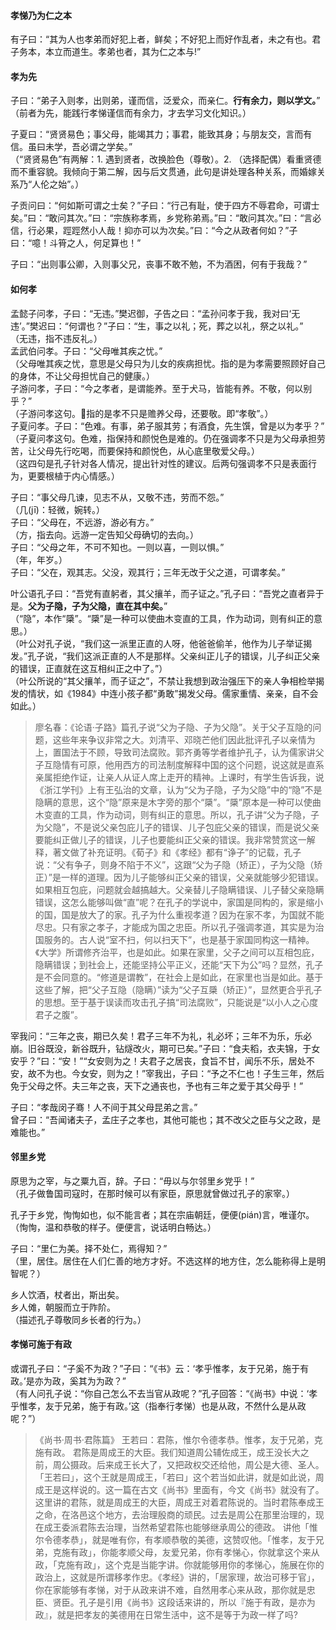 
#### 孝悌乃为仁之本

有子曰：“其为人也孝弟而好犯上者，鲜矣；不好犯上而好作乱者，未之有也。君子务本，本立而道生。孝弟也者，其为仁之本与!”

#### 孝为先

子曰：“弟子入则孝，出则弟，谨而信，泛爱众，而亲仁。**行有余力，则以学文。**”   
（前者为先，能践行孝悌谨信而有余力，才去学习文化知识。）

子夏曰：“贤贤易色；事父母，能竭其力；事君，能致其身；与朋友交，言而有信。虽曰未学，吾必谓之学矣。”    
（“贤贤易色”有两解：1. 遇到贤者，改换脸色（尊敬）。2. （选择配偶）看重贤德而不重容貌。我倾向于第二解，因与后文贯通，此句是讲处理各种关系，而婚嫁关系乃“人伦之始”。）

子贡问曰：“何如斯可谓之士矣？”子曰：“行己有耻，使于四方不辱君命，可谓士矣。”曰：“敢问其次。”曰：“宗族称孝焉，乡党称弟焉。”曰：“敢问其次。”曰：“言必信，行必果，踁踁然小人哉！抑亦可以为次矣。”曰：“今之从政者何如？”子曰：“噫！斗筲之人，何足算也！”   

子曰：“出则事公卿，入则事父兄，丧事不敢不勉，不为酒困，何有于我哉？”

#### 如何孝

孟懿子问孝，子曰：“无违。”樊迟御，子告之曰：“孟孙问孝于我，我对曰‘无违’。”樊迟曰：“何谓也？”子曰：“生，事之以礼；死，葬之以礼，祭之以礼。”  
（无违，指不违反礼。）   
孟武伯问孝。子曰：“父母唯其疾之忧。”     
（父母唯其疾之忧，意思是父母只为儿女的疾病担忧。指的是为孝需要照顾好自己的身体，不让父母担忧自己的健康。）   
子游问孝，子曰：“今之孝者，是谓能养。至于犬马，皆能有养。不敬，何以别乎？”    
（子游问孝这句。指的是孝不只是赡养父母，还要敬。即“孝敬”。）   
子夏问孝。子曰：“色难。有事，弟子服其劳；有酒食，先生馔，曾是以为孝乎？”   
（子夏问孝这句。色难，指保持和颜悦色是难的。仍在强调孝不只是为父母承担劳苦，让父母先行吃喝，而要保持和颜悦色，从心底里敬爱父母。）    
（这四句是孔子针对各人情况，提出针对性的建议。后两句强调孝不只是表面行为，更要根植于内心情感。）    

子曰：“事父母几谏，见志不从，又敬不违，劳而不怨。”   
（几(jī)：轻微，婉转。）    
子曰：“父母在，不远游，游必有方。”   
（方，指去向。远游一定告知父母确切的去向。）    
子曰：“父母之年，不可不知也。一则以喜，一则以惧。”   
（年，年岁。）   
子曰：“父在，观其志。父没，观其行；三年无改于父之道，可谓孝矣。”    

叶公语孔子曰：“吾党有直躬者，其父攘羊，而子证之。”孔子曰：“吾党之直者异于是。**父为子隐，子为父隐，直在其中矣。**”   
（“隐”，本作“檃”。“檃”是一种可以使曲木变直的工具，作为动词，则有纠正的意思。）   
（叶公对孔子说，“我们这一派里正直的人呀，他爸爸偷羊，他作为儿子举证揭发。”孔子说，“我们这派正直的人不是那样。父亲纠正儿子的错误，儿子纠正父亲的错误，正直就在这互相纠正之中了。”）   
（叶公所说的“其父攘羊，而子证之”，不禁让我想到政治强压下的亲人争相检举揭发的情状，如《1984》中连小孩子都“勇敢”揭发父母。儒家重情、亲亲，自不会如此。）  
> 廖名春：《论语·子路》篇孔子说“父为子隐、子为父隐”。关于父子互隐的问题，这些年来争议非常之大。刘清平、邓晓芒他们因此批评孔子以亲情为上，置国法于不顾，导致司法腐败。郭齐勇等学者维护孔子，认为儒家讲父子互隐情有可原，他用西方的司法制度解释中国的这个问题，说这就是直系亲属拒绝作证，让亲人从证人席上走开的精神。上课时，有学生告诉我，说《浙江学刊》上有王弘治的文章，认为“父为子隐，子为父隐”中的“隐”不是隐瞒的意思，这个“隐”原来是木字旁的那个“檃”。“檃”原本是一种可以使曲木变直的工具，作为动词，则有纠正的意思。所以，孔子讲“父为子隐，子为父隐”，不是说父亲包庇儿子的错误、儿子包庇父亲的错误，而是说父亲要能纠正做儿子的错误，儿子也要能纠正父亲的错误。我非常赞赏这一解释，著文做了补充证明。《荀子》和《孝经》都有“诤子”的记载，孔子说：“父有争子，则身不陷于不义”，这跟“父为子隐（矫正），子为父隐（矫正）”是一样的道理。因为儿子能够纠正父亲的错误，父亲就能够少犯错误。如果相互包庇，问题就会越搞越大。父亲替儿子隐瞒错误、儿子替父亲隐瞒错误，这怎么能够叫做“直”呢？在孔子的学说中，家国是同构的，家是缩小的国，国是放大了的家。孔子为什么重视孝道？因为在家不孝，为国就不能尽忠。只有家之孝子，才能成为国之忠臣。所以孔子强调孝道，其实是为治国服务的。古人说“室不扫，何以扫天下”，也是基于家国同构这一精神。《大学》所谓修齐治平，也是如此。如果在家里，父子之间可以互相包庇，隐瞒错误；到社会上，还能坚持公平正义，还能“天下为公”吗？显然，孔子是不会同意的。“修道是谓教”，在社会上是如此，在家里也当是如此。基于这些了解，把“父子互隐（隐瞒）”读为“父子互檃（矫正）”，显然更合乎孔子的思想。至于基于误读而攻击孔子搞“司法腐败”，只能说是“以小人之心度君子之腹”。

宰我问：“三年之丧，期已久矣！君子三年不为礼，礼必坏；三年不为乐，乐必崩。旧谷既没，新谷既升，钻燧改火，期可已矣。”子曰：“食夫稻，衣夫锦，于女安乎？”曰：“安！”“女安则为之！夫君子之居丧，食旨不甘，闻乐不乐，居处不安，故不为也。今女安，则为之！”宰我出，子曰：“予之不仁也！子生三年，然后免于父母之怀。夫三年之丧，天下之通丧也，予也有三年之爱于其父母乎！”

子曰：“孝哉闵子骞！人不间于其父母昆弟之言。”    
曾子曰：“吾闻诸夫子，孟庄子之孝也，其他可能也；其不改父之臣与父之政，是难能也。”

#### 邻里乡党

原思为之宰，与之粟九百，辞。子曰：“毋以与尔邻里乡党乎！”   
（孔子做鲁国司寇时，在那时候可以有家臣，原思就曾做过孔子的家宰。）

孔子于乡党，恂恂如也，似不能言者；其在宗庙朝廷，便便(pián)言，唯谨尔。  
（恂恂，温和恭敬的样子。便便言，说话明白畅达。）

子曰：“里仁为美。择不处仁，焉得知？”   
（里，居住。居住在人们仁善的地方才好。不选这样的地方住，怎么能称得上是明智呢？）

乡人饮酒，杖者出，斯出矣。  
乡人傩，朝服而立于阼阶。   
（描述孔子尊敬同乡长者的行为。）

#### 孝悌可施于有政

或谓孔子曰：“子奚不为政？”子曰：“《书》云：‘孝乎惟孝，友于兄弟，施于有政。’是亦为政，奚其为为政？”   
（有人问孔子说：“你自己怎么不去当官从政呢？”孔子回答：“《尚书》中说：‘孝乎惟孝，友于兄弟，施于有政。’这（指奉行孝悌）也是从政，不然什么是从政呢？”）
> 《尚书·周书·君陈篇》
> 王若曰：君陈，惟尔令德孝恭。惟孝，友于兄弟，克施有政。
> 君陈是周成王的大臣。我们知道周公辅佐成王，成王没长大之前，周公摄政。后来成王长大了，又把政权交还给他，周公是大德、圣人。「王若曰」，这个王就是周成王，「若曰」这个若当如此讲，就是如此说，周成王是这样说的。这一篇在古文《尚书》里面有，今文《尚书》就没有了。这里讲的君陈，就是周成王的大臣，周成王对着君陈说的。当时君陈奉成王之命，在洛邑这个地方，去治理殷商的顽民。过去是周公在那里治理的，现在成王委派君陈去治理，当然希望君陈也能够继承周公的德政。
> 讲他「惟尔令德孝恭」，就是唯有你，有孝顺恭敬的美德，这赞叹他。「惟孝，友于兄弟，克施有政」，你能孝顺父母，友爱兄弟，你有孝悌心，你就拿这个来从政，「克施有政」，这个克是当能字讲。你就能够用你的孝悌心，施展在你的政治上，这就是所谓移孝作忠。《孝经》讲的，「居家理，故治可移于官」，你在家能够有孝悌，对于从政来讲不难，自然用孝心来从政，那你就是忠臣、贤臣。孔子是引用《尚书》这段话来讲的，所以『施于有政，是亦为政』，就是把孝友的美德用在日常生活中，这不是等于为政一样了吗?
